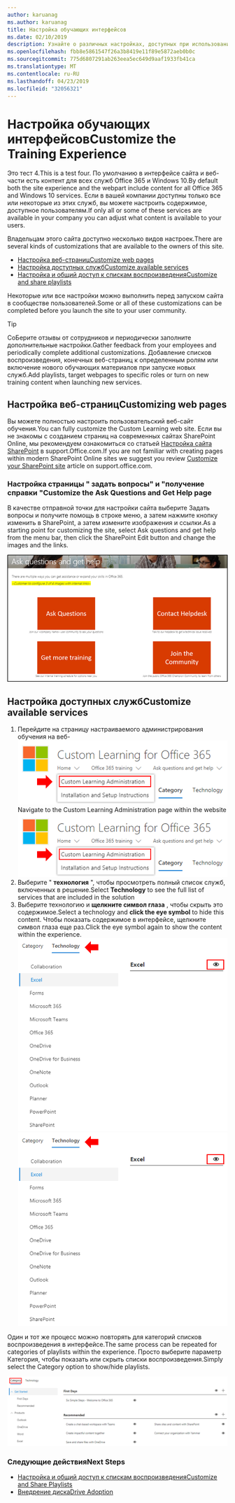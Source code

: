 ```yaml
---
author: karuanag
ms.author: karuanag
title: Настройка обучающих интерфейсов
ms.date: 02/10/2019
description: Узнайте о различных настройках, доступных при использовании настраиваемого обучения для Office 365
ms.openlocfilehash: fbb8e5861547f26a3b8419e11f89e5872aeb0b0c
ms.sourcegitcommit: 775d6807291ab263eea5ec649d9aaf1933fb41ca
ms.translationtype: MT
ms.contentlocale: ru-RU
ms.lasthandoff: 04/23/2019
ms.locfileid: "32056321"
---
```

# <a name="customize-the-training-experience"></a><span data-ttu-id="31769-103">Настройка обучающих интерфейсов</span><span class="sxs-lookup"><span data-stu-id="31769-103">Customize the Training Experience</span></span>

<span data-ttu-id="31769-104">Это тест 4.</span><span class="sxs-lookup"><span data-stu-id="31769-104">This is a test four.</span></span> <span data-ttu-id="31769-105">По умолчанию в интерфейсе сайта и веб-части есть контент для всех служб Office 365 и Windows 10.</span><span class="sxs-lookup"><span data-stu-id="31769-105">By default both the site experience and the webpart include content for all Office 365 and Windows 10 services.</span></span>  <span data-ttu-id="31769-106">Если в вашей компании доступны только все или некоторые из этих служб, вы можете настроить содержимое, доступное пользователям.</span><span class="sxs-lookup"><span data-stu-id="31769-106">If only all or some of these services are available in your company you can adjust what content is available to your users.</span></span>  

<span data-ttu-id="31769-107">Владельцам этого сайта доступно несколько видов настроек.</span><span class="sxs-lookup"><span data-stu-id="31769-107">There are several kinds of customizations that are available to the owners of this site.</span></span> 

- [<span data-ttu-id="31769-108">Настройка веб-страниц</span><span class="sxs-lookup"><span data-stu-id="31769-108">Customize web pages</span></span>](#customizing-web-pages)
- [<span data-ttu-id="31769-109">Настройка доступных служб</span><span class="sxs-lookup"><span data-stu-id="31769-109">Customize available services</span></span>](#customize-available-services)
- [<span data-ttu-id="31769-110">Настройка и общий доступ к спискам воспроизведения</span><span class="sxs-lookup"><span data-stu-id="31769-110">Customize and share playlists</span></span>](customplaylist.md)

<span data-ttu-id="31769-111">Некоторые или все настройки можно выполнить перед запуском сайта в сообществе пользователей.</span><span class="sxs-lookup"><span data-stu-id="31769-111">Some or all of these customizations can be completed before you launch the site to your user community.</span></span>  

> [!TIP]
> <span data-ttu-id="31769-112">СоБерите отзывы от сотрудников и периодически заполните дополнительные настройки.</span><span class="sxs-lookup"><span data-stu-id="31769-112">Gather feedback from your employees and periodically complete additional customizations.</span></span>  <span data-ttu-id="31769-113">Добавление списков воспроизведения, конечных веб-страниц к определенным ролям или включение нового обучающих материалов при запуске новых служб.</span><span class="sxs-lookup"><span data-stu-id="31769-113">Add playlists, target webpages to specific roles or turn on new training content when launching new services.</span></span> 

## <a name="customizing-web-pages"></a><span data-ttu-id="31769-114">Настройка веб-страниц</span><span class="sxs-lookup"><span data-stu-id="31769-114">Customizing web pages</span></span>

<span data-ttu-id="31769-115">Вы можете полностью настроить пользовательский веб-сайт обучения.</span><span class="sxs-lookup"><span data-stu-id="31769-115">You can fully customize the Custom Learning web site.</span></span> <span data-ttu-id="31769-116">Если вы не знакомы с созданием страниц на современных сайтах SharePoint Online, мы рекомендуем ознакомиться со статьей [Настройка сайта SharePoint](https://support.office.com/en-us/article/customize-your-sharepoint-site-320b43e5-b047-4fda-8381-f61e8ac7f59b) в support.Office.com.</span><span class="sxs-lookup"><span data-stu-id="31769-116">If you are not familiar with creating pages within modern SharePoint Online sites we suggest you review [Customize your SharePoint site](https://support.office.com/en-us/article/customize-your-sharepoint-site-320b43e5-b047-4fda-8381-f61e8ac7f59b) article on support.office.com.</span></span> 

### <a name="customize-the-ask-questions-and-get-help-page"></a><span data-ttu-id="31769-117">Настройка страницы " **задать вопросы" и "получение справки** "</span><span class="sxs-lookup"><span data-stu-id="31769-117">Customize the **Ask Questions and Get Help** page</span></span>

<span data-ttu-id="31769-118">В качестве отправной точки для настройки сайта выберите Задать вопросы и получите помощь в строке меню, а затем нажмите кнопку изменить в SharePoint, а затем измените изображения и ссылки.</span><span class="sxs-lookup"><span data-stu-id="31769-118">As a starting point for customizing the site, select Ask questions and get help from the menu bar, then click the SharePoint Edit button and change the images and the links.</span></span> 

![кустом_аск. png](media/custom_ask.png)

## <a name="customize-available-services"></a><span data-ttu-id="31769-120">Настройка доступных служб</span><span class="sxs-lookup"><span data-stu-id="31769-120">Customize available services</span></span>

1.  <span data-ttu-id="31769-121">Перейдите на страницу настраиваемого администрирования обучения на веб- ![сайте кустом_админ. png](media/custom_admin.png)</span><span class="sxs-lookup"><span data-stu-id="31769-121">Navigate to the Custom Learning Administration page within the website ![custom_admin.png](media/custom_admin.png)</span></span>
1. <span data-ttu-id="31769-122">Выберите " **технология** ", чтобы просмотреть полный список служб, включенных в решение.</span><span class="sxs-lookup"><span data-stu-id="31769-122">Select **Technology** to see the full list of services that are included in the solution</span></span>
1. <span data-ttu-id="31769-123">Выберите технологию и **щелкните символ глаза** , чтобы скрыть это содержимое.</span><span class="sxs-lookup"><span data-stu-id="31769-123">Select a technology and **click the eye symbol** to hide this content.</span></span>  <span data-ttu-id="31769-124">Чтобы показать содержимое в интерфейсе, щелкните символ глаза еще раз.</span><span class="sxs-lookup"><span data-stu-id="31769-124">Click the eye symbol again to show the content within the experience.</span></span> 
<span data-ttu-id="31769-125">![собственный](media/custom_techlist.png)</span><span class="sxs-lookup"><span data-stu-id="31769-125">![custom](media/custom_techlist.png)</span></span>

<span data-ttu-id="31769-126">Один и тот же процесс можно повторять для категорий списков воспроизведения в интерфейсе.</span><span class="sxs-lookup"><span data-stu-id="31769-126">The same process can be repeated for categories of playlists within the experience.</span></span>  <span data-ttu-id="31769-127">Просто выберите параметр Категория, чтобы показать или скрыть списки воспроизведения.</span><span class="sxs-lookup"><span data-stu-id="31769-127">Simply select the Category option to show/hide playlists.</span></span> 

![кустом_кат. png](media/custom_cat.png)

### <a name="next-steps"></a><span data-ttu-id="31769-129">Следующие действия</span><span class="sxs-lookup"><span data-stu-id="31769-129">Next Steps</span></span>

- [<span data-ttu-id="31769-130">Настройка и общий доступ к спискам воспроизведения</span><span class="sxs-lookup"><span data-stu-id="31769-130">Customize and Share Playlists</span></span>](customplaylist.md)
- [<span data-ttu-id="31769-131">Внедрение диска</span><span class="sxs-lookup"><span data-stu-id="31769-131">Drive Adoption</span></span>](driveadoption.md) 
